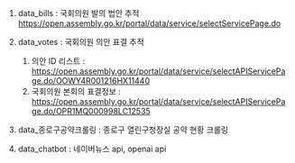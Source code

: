 1. data_bills : 국회의원 발의 법안 추적
  https://open.assembly.go.kr/portal/data/service/selectServicePage.do

3. data_votes : 국회의원 의안 표결 추적
   1) 의안 ID 리스트 : https://open.assembly.go.kr/portal/data/service/selectAPIServicePage.do/OOWY4R001216HX11440
   2) 국회의원 본회의 표결정보 : https://open.assembly.go.kr/portal/data/service/selectAPIServicePage.do/OPR1MQ000998LC12535

4. data_종로구공약크롤링 : 종로구 열린구청장실 공약 현황 크롤링

5. data_chatbot : 네이버뉴스 api, openai api
